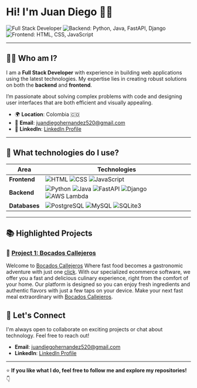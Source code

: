 # **Hi! I'm Juan Diego** 👨‍💻

![Full Stack Developer](https://img.shields.io/badge/Full--Stack%20Developer-%F0%9F%92%BB-blue) 
![Backend: Python, Java, FastAPI, Django](https://img.shields.io/badge/Backend-Python%2C%20Java%2C%20FastAPI%2C%20Django-%237159c1)
![Frontend: HTML, CSS, JavaScript](https://img.shields.io/badge/Frontend-HTML%2C%20CSS%2C%20JavaScript-%238dd6f9)

---

## 🙋‍♂️ **Who am I?**

I am a **Full Stack Developer** with experience in building web applications using the latest technologies. My expertise lies in creating robust solutions on both the **backend** and **frontend**.

I’m passionate about solving complex problems with code and designing user interfaces that are both efficient and visually appealing.

- 🌍 **Location**: Colombia 🇨🇴 
- 📧 **Email**: [juandiegohernandez520@gmail.com](mailto:juandiegohernandez520@gmail.com)
- 💼 **LinkedIn**: [LinkedIn Profile](https://linkedin.com/in/juandiegohernandezg/)

---

## 💼 **What technologies do I use?**

| Area            | Technologies       |
|-----------------|-------------------|
| **Frontend**    | ![HTML](https://img.shields.io/badge/HTML-%23E34F26?logo=html5&logoColor=white) ![CSS](https://img.shields.io/badge/CSS-%231572B6?logo=css3&logoColor=white) ![JavaScript](https://img.shields.io/badge/JavaScript-%23F7DF1E?logo=javascript&logoColor=black) |
| **Backend**     | ![Python](https://img.shields.io/badge/Python-%233776AB?logo=python&logoColor=white) ![Java](https://img.shields.io/badge/Java-%23ED8B00?logo=java&logoColor=white) ![FastAPI](https://img.shields.io/badge/FastAPI-%2300C7B7?logo=fastapi&logoColor=white) ![Django](https://img.shields.io/badge/Django-%23092E20?logo=django&logoColor=white) ![AWS Lambda](https://img.shields.io/badge/Lambdas-%23FF9900?logo=amazonaws&logoColor=white) |
| **Databases**   | ![PostgreSQL](https://img.shields.io/badge/PostgreSQL-%23336791?logo=postgresql&logoColor=white) ![MySQL](https://img.shields.io/badge/MySQL-%234479A1?logo=mysql&logoColor=white) ![SQLite3](https://img.shields.io/badge/SQLite-%23003B57?logo=sqlite&logoColor=white) |

---

## 📚 **Highlighted Projects**

### 🚀 [Project 1: Bocados Callejeros](https://github.com/Juandh001/BocadosCallejeros)

Welcome to [Bocados Callejeros](https://BocadosCallejeros.pythonanywhere.com) Where fast food becomes a gastronomic adventure with just one [click](https://BocadosCallejeros.pythonanywhere.com). With our specialized ecommerce software, we offer you a fast and delicious culinary experience, right from the comfort of your home. Our platform is designed so you can enjoy fresh ingredients and authentic flavors with just a few taps on your device. Make your next fast meal extraordinary with [Bocados Callejeros](https://BocadosCallejeros.pythonanywhere.com).

## 🤝 **Let's Connect**

I'm always open to collaborate on exciting projects or chat about technology. Feel free to reach out!

- **Email**: [juandiegohernandez520@gmail.com](mailto:juandiegohernandez520@gmail.com)
- **LinkedIn**: [LinkedIn Profile](https://linkedin.com/in/juandiegohernandezg/t)

---

⭐ **If you like what I do, feel free to follow me and explore my repositories!** 👇
